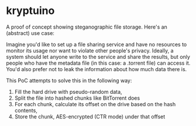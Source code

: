 # kryptuino

A proof of concept showing steganographic file storage. Here's an (abstract)
use case:

Imagine you'd like to set up a file sharing service and have no resources to
monitor its usage nor want to violate other people's privacy. Ideally, a system
should let anyone write to the service and share the results, but only people
who have the metadata file (in this case: a .torrent file) can access it.
You'd also prefer not to leak the information about how much data there is.

This PoC attempts to solve this in the following way:

1. Fill the hard drive with pseudo-random data,
2. Split the file into hashed chunks like BitTorrent does
3. For each chunk, calculate its offset on the drive based on the hash contents,
4. Store the chunk, AES-encrypted (CTR mode) under that offset
